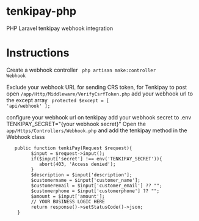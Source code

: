 # tenkipay-php
PHP Laravel tenkipay webhook integration

# Instructions
Create a webhook controller
<code> php artisan make:controller Webhook</code>

Exclude your webhook URL for sending CRS token, for Tenkipay to post
open <code>/app/Http/Middleware/VerifyCsrfToken.php</code>
add your webhook url to the except array 
<code>
   protected $except = [
        'api/webhook'
    ];
 </code>

configure your webhook url on tenkipay 
add your webhook secret to .env
TENKIPAY_SECRET="{your webhook secret}"
Open the <code>app/Https/Controllers/Webhook.php</code> and add the tenkipay method in the Webhook class

```
   public function tenkiPay(Request $request){
         $input = $request->input();
         if($input['secret'] !== env('TENKIPAY_SECRET')){
            abort(403, 'Access denied');
         }
         $description = $input['description'];
         $customername = $input['customer_name'];
         $customeremail = $input['customer_email'] ?? "";
         $customerphone = $input['customerphone'] ?? "";
         $amount = $input['amount'];
         // YOUR BUSINESS LOGIC HERE
         return response()->setStatusCode()->json;
    }
   ```
